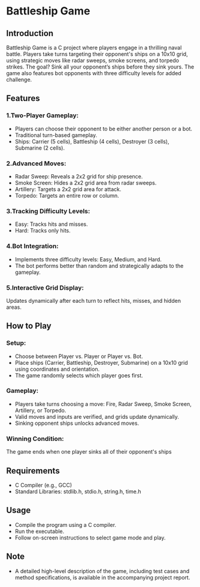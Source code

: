 # Battleship Game

## Introduction

Battleship Game is a C project where players engage in a thrilling naval battle. Players take turns targeting their opponent's ships on a 10x10 grid, using strategic moves like radar sweeps, smoke screens, and torpedo strikes. The goal? Sink all your opponent’s ships before they sink yours. The game also features bot opponents with three difficulty levels for added challenge.

## Features
### 1.Two-Player Gameplay:
- Players can choose their opponent to be either another person or a bot.
- Traditional turn-based gameplay.
- Ships: Carrier (5 cells), Battleship (4 cells), Destroyer (3 cells), Submarine (2 cells).
### 2.Advanced Moves:
- Radar Sweep: Reveals a 2x2 grid for ship presence.
- Smoke Screen: Hides a 2x2 grid area from radar sweeps.
- Artillery: Targets a 2x2 grid area for attack.
- Torpedo: Targets an entire row or column.
### 3.Tracking Difficulty Levels:
- Easy: Tracks hits and misses.
- Hard: Tracks only hits.
### 4.Bot Integration:
- Implements three difficulty levels: Easy, Medium, and Hard.
- The bot performs better than random and strategically adapts to the gameplay.
### 5.Interactive Grid Display:
Updates dynamically after each turn to reflect hits, misses, and hidden areas.

## How to Play
### Setup:
- Choose between Player vs. Player or Player vs. Bot.
- Place ships (Carrier, Battleship, Destroyer, Submarine) on a 10x10 grid using coordinates and orientation.
- The game randomly selects which player goes first.
### Gameplay:
- Players take turns choosing a move: Fire, Radar Sweep, Smoke Screen, Artillery, or Torpedo.
- Valid moves and inputs are verified, and grids update dynamically.
- Sinking opponent ships unlocks advanced moves.
### Winning Condition:
The game ends when one player sinks all of their opponent's ships

## Requirements
- C Compiler (e.g., GCC)
- Standard Libraries: stdlib.h, stdio.h, string.h, time.h

## Usage
- Compile the program using a C compiler.
- Run the executable.
- Follow on-screen instructions to select game mode and play.
  
## Note
- A detailed high-level description of the game, including test cases and method specifications, is available in the accompanying project report.
